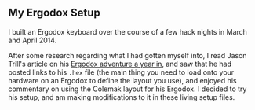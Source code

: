 ## My Ergodox Setup

I built an Ergodox keyboard over the course of a few hack nights in March and April 2014.

After some research regarding what I had gotten myself into, I read Jason Trill's article on his [Ergodox adventure a year in](http://jjt.io/2013/11/25/why-any-developer-should-check-out-the-ergodox-keyboard/), and saw that he had posted links to his `.hex` file (the main thing you need to load onto your hardware on an Ergodox to define the layout you use), and enjoyed his commentary on using the Colemak layout for his Ergodox. I decided to try his setup, and am making modifications to it in these living setup files.
